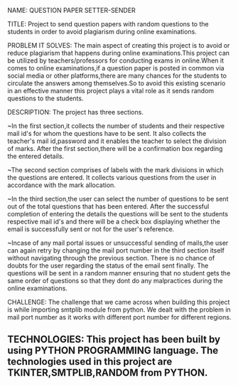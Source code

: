 NAME: QUESTION PAPER SETTER-SENDER

TITLE: Project to send question papers with random questions to the students in order to avoid plagiarism during online examinations.

PROBLEM IT SOLVES: The main aspect of creating this project is to avoid or reduce plagiarism that happens during online examinations.This project can be utilized by teachers/professors for conducting exams in online.When it comes to online examinations,if a question paper is posted in common via social media or other platforms,there are many chances for the students to circulate the answers among themselves.So to avoid this existing scenario in an effective manner this project plays a vital role as it sends random questions to the students.

DESCRIPTION: The project has three sections.

~In the first section,it collects the number of students and their respective mail id's for whom the questions have to be sent. It also collects the teacher's mail id,password and it enables the teacher to select the division of marks. After the first section,there will be a confirmation box regarding the entered details. 

~The second section comprises of labels with the mark divisions in which the questions are entered. It collects various questions from the user in accordance with the mark allocation. 

~In the third section,the user can select the number of questions to be sent out of the total questions that has been entered. After the successful completion of entering the details the questions will be sent to the students respective mail id's and there will be a check box displaying whether the email is successfully sent or not for the user's reference. 

~Incase of any mail portal issues or unsuccessful sending of mails,the user can again retry by changing the mail port number in the third section itself without navigating through the previous section. There is no chance of doubts for the user regarding the status of the email sent finally. The questions will be sent in a random manner ensuring that no student gets the same order of questions so that they dont do any malpractices during the online examinations. 

CHALLENGE: The challenge that we came across when building this project is while importing smtplib module from python. We dealt with the problem in mail port number as it works with different port number for different regions. 

TECHNOLOGIES: This project has been built by using PYTHON PROGRAMMING language.
              The technologies used in this project are TKINTER,SMTPLIB,RANDOM from PYTHON.
---------------------------------------------------------------------------------------------------------------------------------------------------------------------------------




